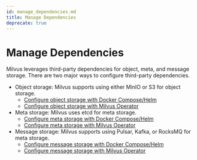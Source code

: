 ```yaml
---
id: manage_dependencies.md
title: Manage Dependencies
deprecate: true
---
```


# Manage Dependencies

Milvus leverages third-party dependencies for object, meta, and message storage. There are two major ways to configure third-party dependencies.

- Object storage: Milvus supports using either MinIO or S3 for object storage.
  - [Configure object storage with Docker Compose/Helm](deploy_s3.md)
  - [Configure object storage with Milvus Operator](object_storage_operator.md)
- Meta storage: Milvus uses etcd for meta storage.
  - [Configure meta storage with Docker Compose/Helm](deploy_etcd.md)
  - [Configure meta storage with Milvus Operator](meta_storage_operator.md)
- Message storage: Milvus supports using Pulsar, Kafka, or RocksMQ for meta storage.
  - [Configure message storage with Docker Compose/Helm](deploy_pulsar.md)
  - [Configure message storage with Milvus Operator](message_storage_operator.md)
